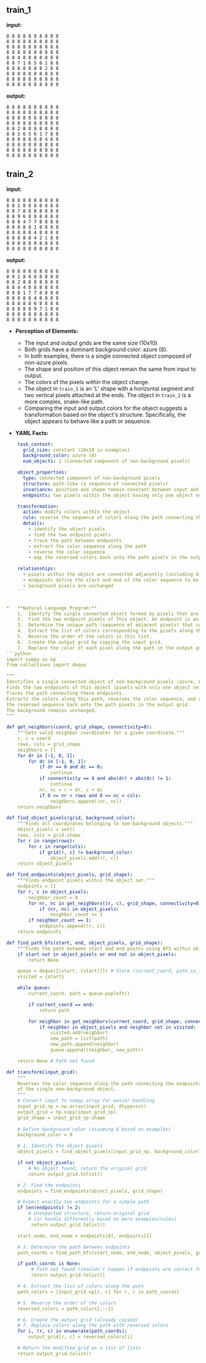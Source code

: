 
## train_1

**input:**
```
8 8 8 8 8 8 8 8 8 8
8 8 8 8 8 8 8 8 8 8
8 8 8 8 8 8 8 8 8 8
8 8 8 8 8 8 8 8 8 8
8 8 4 8 8 8 8 8 8 8
8 8 7 1 6 5 6 1 8 8
8 8 8 8 8 8 8 2 8 8
8 8 8 8 8 8 8 8 8 8
8 8 8 8 8 8 8 8 8 8
8 8 8 8 8 8 8 8 8 8
```


**output:**
```
8 8 8 8 8 8 8 8 8 8
8 8 8 8 8 8 8 8 8 8
8 8 8 8 8 8 8 8 8 8
8 8 8 8 8 8 8 8 8 8
8 8 2 8 8 8 8 8 8 8
8 8 1 6 5 6 1 7 8 8
8 8 8 8 8 8 8 4 8 8
8 8 8 8 8 8 8 8 8 8
8 8 8 8 8 8 8 8 8 8
8 8 8 8 8 8 8 8 8 8
```


## train_2

**input:**
```
8 8 8 8 8 8 8 8 8 8
8 8 1 8 8 8 8 8 8 8
8 8 7 8 8 8 8 8 8 8
8 8 9 6 8 8 8 8 8 8
8 8 8 4 7 7 8 8 8 8
8 8 8 8 8 1 8 8 8 8
8 8 8 8 8 4 8 8 8 8
8 8 8 8 8 4 2 1 8 8
8 8 8 8 8 8 8 8 8 8
8 8 8 8 8 8 8 8 8 8
```


**output:**
```
8 8 8 8 8 8 8 8 8 8
8 8 1 8 8 8 8 8 8 8
8 8 2 8 8 8 8 8 8 8
8 8 4 4 8 8 8 8 8 8
8 8 8 1 7 7 8 8 8 8
8 8 8 8 8 4 8 8 8 8
8 8 8 8 8 6 8 8 8 8
8 8 8 8 8 9 7 1 8 8
8 8 8 8 8 8 8 8 8 8
8 8 8 8 8 8 8 8 8 8
```

*   **Perception of Elements:**
    *   The input and output grids are the same size (10x10).
    *   Both grids have a dominant background color: azure (8).
    *   In both examples, there is a single connected object composed of non-azure pixels.
    *   The shape and position of this object remain the same from input to output.
    *   The colors of the pixels *within* the object change.
    *   The object in `train_1` is an 'L' shape with a horizontal segment and two vertical pixels attached at the ends. The object in `train_2` is a more complex, snake-like path.
    *   Comparing the input and output colors for the object suggests a transformation based on the object's structure. Specifically, the object appears to behave like a path or sequence.

*   **YAML Facts:**
    
```yaml
    task_context:
      grid_size: constant (10x10 in examples)
      background_color: azure (8)
      num_objects: 1 (connected component of non-background pixels)

    object_properties:
      type: connected component of non-background pixels
      structure: path-like (a sequence of connected pixels)
      invariance: position and shape remain constant between input and output
      endpoints: two pixels within the object having only one object neighbor (degree 1 nodes in the object graph)

    transformation:
      action: modify colors within the object
      rule: reverse the sequence of colors along the path connecting the two endpoints
      details:
        - identify the object pixels
        - find the two endpoint pixels
        - trace the path between endpoints
        - extract the color sequence along the path
        - reverse the color sequence
        - map the reversed colors back onto the path pixels in the output grid

    relationships:
      - pixels within the object are connected adjacently (including diagonals)
      - endpoints define the start and end of the color sequence to be reversed
      - background pixels are unchanged
    ```


*   **Natural Language Program:**
    1.  Identify the single connected object formed by pixels that are not the background color (azure, 8).
    2.  Find the two endpoint pixels of this object. An endpoint is an object pixel connected to only one other object pixel (considering 8-way adjacency).
    3.  Determine the unique path (sequence of adjacent pixels) that connects these two endpoints within the object.
    4.  Extract the list of colors corresponding to the pixels along this path, starting from one endpoint and proceeding to the other.
    5.  Reverse the order of the colors in this list.
    6.  Create the output grid by copying the input grid.
    7.  Replace the color of each pixel along the path in the output grid with the color at the corresponding position in the reversed list. Keep all background pixels unchanged.
```python
import numpy as np
from collections import deque

"""
Identifies a single connected object of non-background pixels (azure, 8). 
Finds the two endpoints of this object (pixels with only one object neighbor).
Traces the path connecting these endpoints.
Extracts the colors along this path, reverses the color sequence, and applies 
the reversed sequence back onto the path pixels in the output grid. 
The background remains unchanged.
"""

def get_neighbors(coord, grid_shape, connectivity=8):
    """Gets valid neighbor coordinates for a given coordinate."""
    r, c = coord
    rows, cols = grid_shape
    neighbors = []
    for dr in [-1, 0, 1]:
        for dc in [-1, 0, 1]:
            if dr == 0 and dc == 0:
                continue
            if connectivity == 4 and abs(dr) + abs(dc) != 1:
                continue
            nr, nc = r + dr, c + dc
            if 0 <= nr < rows and 0 <= nc < cols:
                neighbors.append((nr, nc))
    return neighbors

def find_object_pixels(grid, background_color):
    """Finds all coordinates belonging to non-background objects."""
    object_pixels = set()
    rows, cols = grid.shape
    for r in range(rows):
        for c in range(cols):
            if grid[r, c] != background_color:
                object_pixels.add((r, c))
    return object_pixels

def find_endpoints(object_pixels, grid_shape):
    """Finds endpoint pixels within the object set."""
    endpoints = []
    for r, c in object_pixels:
        neighbor_count = 0
        for nr, nc in get_neighbors((r, c), grid_shape, connectivity=8):
            if (nr, nc) in object_pixels:
                neighbor_count += 1
        if neighbor_count == 1:
            endpoints.append((r, c))
    return endpoints

def find_path_bfs(start, end, object_pixels, grid_shape):
    """Finds the path between start and end points using BFS within object pixels."""
    if start not in object_pixels or end not in object_pixels:
        return None

    queue = deque([(start, [start])]) # Store (current_coord, path_so_far)
    visited = {start}

    while queue:
        current_coord, path = queue.popleft()

        if current_coord == end:
            return path

        for neighbor in get_neighbors(current_coord, grid_shape, connectivity=8):
            if neighbor in object_pixels and neighbor not in visited:
                visited.add(neighbor)
                new_path = list(path)
                new_path.append(neighbor)
                queue.append((neighbor, new_path))

    return None # Path not found

def transform(input_grid):
    """
    Reverses the color sequence along the path connecting the endpoints 
    of the single non-background object.
    """
    # Convert input to numpy array for easier handling
    input_grid_np = np.array(input_grid, dtype=int)
    output_grid = np.copy(input_grid_np)
    grid_shape = input_grid_np.shape
    
    # Define background color (assuming 8 based on examples)
    background_color = 8 

    # 1. Identify the object pixels
    object_pixels = find_object_pixels(input_grid_np, background_color)

    if not object_pixels:
        # No object found, return the original grid
        return output_grid.tolist() 

    # 2. Find the endpoints
    endpoints = find_endpoints(object_pixels, grid_shape)

    # Expect exactly two endpoints for a simple path
    if len(endpoints) != 2:
        # Unexpected structure, return original grid 
        # (or handle differently based on more examples/rules)
         return output_grid.tolist()

    start_node, end_node = endpoints[0], endpoints[1]

    # 3. Determine the path between endpoints
    path_coords = find_path_bfs(start_node, end_node, object_pixels, grid_shape)

    if path_coords is None:
         # Path not found (shouldn't happen if endpoints are correct for a single connected object)
         return output_grid.tolist() 

    # 4. Extract the list of colors along the path
    path_colors = [input_grid_np[r, c] for r, c in path_coords]

    # 5. Reverse the order of the colors
    reversed_colors = path_colors[::-1]

    # 6. Create the output grid (already copied)
    # 7. Replace colors along the path with reversed colors
    for i, (r, c) in enumerate(path_coords):
        output_grid[r, c] = reversed_colors[i]

    # Return the modified grid as a list of lists
    return output_grid.tolist()
```
